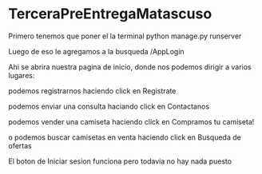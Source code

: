 # TerceraPreEntregaMatascuso

Primero tenemos que poner el la terminal python manage.py runserver

Luego de eso le agregamos a la busqueda /AppLogin

Ahi se abrira nuestra pagina de inicio, donde nos podemos dirigir a varios lugares:

  podemos registrarnos haciendo click en Registrate

  podemos enviar una consulta haciando click en Contactanos

  podemos vender una camiseta haciendo click en Compramos tu camiseta!

  o podemos buscar camisetas en venta haciendo click en Busqueda de ofertas

El boton de Iniciar sesion funciona pero todavia no hay nada puesto
